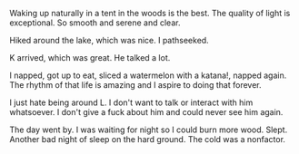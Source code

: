 Waking up naturally in a tent in the woods is the best. The quality of light is exceptional. So smooth and serene and clear.

Hiked around the lake, which was nice. I pathseeked.

K arrived, which was great. He talked a lot.

I napped, got up to eat, sliced a watermelon with a katana!, napped again. The rhythm of that life is amazing and I aspire to doing that forever.

I just hate being around L. I don't want to talk or interact with him whatsoever. I don't give a fuck about him and could never see him again.

The day went by. I was waiting for night so I could burn more wood. Slept. Another bad night of sleep on the hard ground. The cold was a nonfactor.
